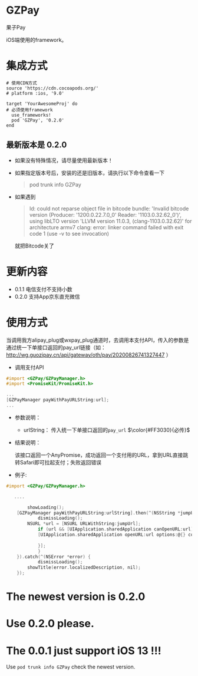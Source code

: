 # GZPay
果子Pay

iOS端使用的framework。

# 集成方式

```
# 使用CDN方式
source 'https://cdn.cocoapods.org/'
# platform :ios, '9.0'

target 'YourAwesomeProj' do
# 必须使用framework
  use_frameworks!
  pod 'GZPay', '0.2.0'
end
```

## 最新版本是 **0.2.0**

* 如果没有特殊情况，请尽量使用最新版本！

* 如果指定版本号后，安装的还是旧版本，请执行以下命令查看一下

    > pod trunk info GZPay

* 如果遇到

	> ld: could not reparse object file in bitcode bundle: 'Invalid bitcode version (Producer: '1200.0.22.7.0_0' Reader: '1103.0.32.62_0')', using libLTO version 'LLVM version 11.0.3, (clang-1103.0.32.62)' for architecture armv7
	> clang: error: linker command failed with exit code 1 (use -v to see invocation)
	
	就把Bitcode关了
	
# 更新内容

* 0.1.1 电信支付不支持小数 
* 0.2.0 支持App京东直充微信

# 使用方式


当调用我方alipay_plug或wxpay_plug通道时，去调用本支付API，传入的参数是通过统一下单接口返回的pay_url链接（如：http://wg.guozipay.cn/api/gateway/oth/pay/20200826741327447 ）
	
* 调用支付API

```objective-c
#import <GZPay/GZPayManager.h>
#import <PromiseKit/PromiseKit.h>

...
[GZPayManager payWithPayURLString:url];
...
```

* 参数说明：
	* urlString： 传入统一下单接口返回的`pay_url` 		$\color{#FF3030}{必传}$
	
		
	
* 结果说明：

   该接口返回一个AnyPromise，成功返回一个支付用的URL，拿到URL直接跳转Safari即可拉起支付；失败返回错误

* 例子:


```objective-c
#import <GZPay/GZPayManager.h>

   .... 

		showLoading();
    [GZPayManager payWithPayURLString:urlString].then(^(NSString *jumpUrl){
     		dismissLoading();
        NSURL *url = [NSURL URLWithString:jumpUrl];
     		if (url && [UIApplication.sharedApplication canOpenURL:url]) {
            [UIApplication.sharedApplication openURL:url options:@{} completionHandler:^(BOOL success) {
             
            }];
     		}
    }).catch(^(NSError *error) {
     		dismissLoading();
        showTitle(error.localizedDescription, nil);
    });

```



# The newest version is 0.2.0

# Use 0.2.0 please.
# The 0.0.1 just support iOS 13 !!!

Use `pod trunk info GZPay` check the newest version.
